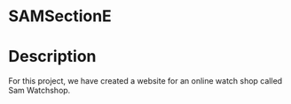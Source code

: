 # SAMSectionE

<h1>Description</h1>
<p>For this project, we have created a website for an online watch shop called Sam Watchshop.</p>
<p></p>
